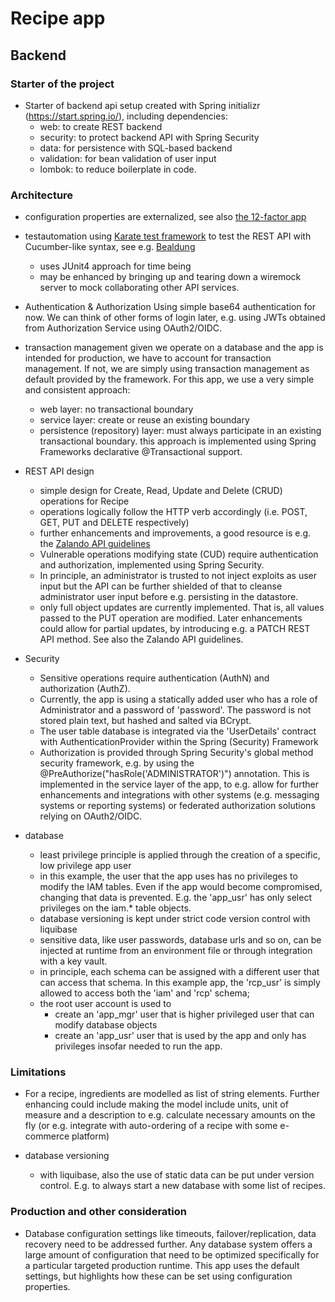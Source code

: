# Recipe app

## Backend
### Starter of the project
- Starter of backend api setup created with Spring initializr (https://start.spring.io/), including dependencies:
  - web: to create REST backend
  - security: to protect backend API with Spring Security
  - data: for persistence with SQL-based backend
  - validation: for bean validation of user input
  - lombok: to reduce boilerplate in code.

### Architecture
- configuration properties are externalized, see also [the 12-factor app](https://12factor.net/)
  
- testautomation
  using [Karate test framework](https://github.com/intuit/karate) to test the REST API with Cucumber-like syntax, see e.g. [Bealdung](https://www.baeldung.com/karate-rest-api-testing)
  - uses JUnit4 approach for time being
  - may be enhanced by bringing up and tearing down a wiremock server to mock collaborating other API services.
  
- Authentication & Authorization
Using simple base64 authentication for now. We can think of other forms of login later, e.g. using JWTs obtained from Authorization Service using OAuth2/OIDC.
  
- transaction management
  given we operate on a database and the app is intended for production, we have to account for transaction management. If not, we are simply using transaction management as default provided by the framework. For this app, we use a very simple and consistent approach:
    - web layer: no transactional boundary
    - service layer: create or reuse an existing boundary
    - persistence (repository) layer: must always participate in an existing transactional boundary.
  this approach is implemented using Spring Frameworks declarative @Transactional support.

- REST API design 
  - simple design for Create, Read, Update and Delete (CRUD) operations for Recipe
  - operations logically follow the HTTP verb accordingly (i.e. POST, GET, PUT and DELETE respectively)  
  - further enhancements and improvements, a good resource is e.g. the [Zalando API guidelines](http://zalando.github.io/restful-api-guidelines/)
  - Vulnerable operations modifying state (CUD) require authentication and authorization, implemented using Spring Security.
  - In principle, an administrator is trusted to not inject exploits as user input but the API can be further shielded of that to cleanse administrator user input before e.g. persisting in the datastore.
  - only full object updates are currently implemented. That is, all values passed to the PUT operation are modified. Later enhancements could allow for partial updates, by introducing e.g. a PATCH REST API method. See also the Zalando API guidelines.

- Security
  - Sensitive operations require authentication (AuthN) and authorization (AuthZ). 
  - Currently, the app is using a statically added user who has a role of Administrator and a password of 'password'. The password is not stored plain text, but hashed and salted via BCrypt.
  - The user table database is integrated via the 'UserDetails' contract with AuthenticationProvider within the Spring (Security) Framework
  - Authorization is provided through Spring Security's global method security framework, e.g. by using the @PreAuthorize("hasRole('ADMINISTRATOR')") annotation. This is implemented in the service layer of the app, to e.g. allow for further enhancements and integrations with other systems (e.g. messaging systems or reporting systems) or federated authorization solutions relying on OAuth2/OIDC.
  
- database
  - least privilege principle is applied through the creation of a specific, low privilege app user
  - in this example, the user that the app uses has no privileges to modify the IAM tables. Even if the app would become compromised, changing that data is prevented. E.g. the 'app_usr' has only select privileges on the iam.* table objects. 
  - database versioning is kept under strict code version control with liquibase
  - sensitive data, like user passwords, database urls and so on, can be injected at runtime from an environment file or through integration with a key vault.
  - in principle, each schema can be assigned with a different user that can access that schema. In this example app, the 'rcp_usr' is simply allowed to access both the 'iam' and 'rcp' schema;
  - the root user account is used to
    - create an 'app_mgr' user that is higher privileged user that can modify database objects
    - create an 'app_usr' user that is used by the app and only has privileges insofar needed to run the app.

### Limitations
- For a recipe, ingredients are modelled as list of string elements. Further enhancing could include making the model include units, unit of measure and a description to e.g. calculate necessary amounts on the fly (or e.g. integrate with auto-ordering of a recipe with some e-commerce platform)

- database versioning
  - with liquibase, also the use of static data can be put under version control. E.g. to always start a new database with some list of recipes. 
  
### Production and other consideration 
- Database configuration settings like timeouts, failover/replication, data recovery need to be addressed further. Any database system offers a large amount of configuration that need to be optimized specifically for a particular targeted production runtime. This app uses the default settings, but highlights how these can be set using configuration properties.
